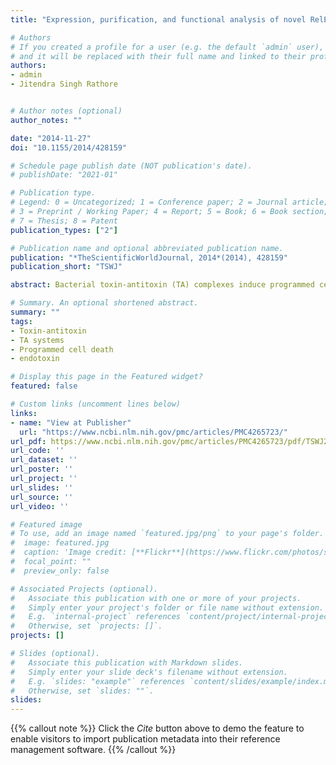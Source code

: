 ```yaml
---
title: "Expression, purification, and functional analysis of novel RelE operon from *X. nematophila*"

# Authors
# If you created a profile for a user (e.g. the default `admin` user), write the username (folder name) here 
# and it will be replaced with their full name and linked to their profile.
authors:
- admin
- Jitendra Singh Rathore


# Author notes (optional)
author_notes: ""

date: "2014-11-27"
doi: "10.1155/2014/428159"

# Schedule page publish date (NOT publication's date).
# publishDate: "2021-01"

# Publication type.
# Legend: 0 = Uncategorized; 1 = Conference paper; 2 = Journal article;
# 3 = Preprint / Working Paper; 4 = Report; 5 = Book; 6 = Book section;
# 7 = Thesis; 8 = Patent
publication_types: ["2"]

# Publication name and optional abbreviated publication name.
publication: "*TheScientificWorldJournal, 2014*(2014), 428159"
publication_short: "TSWJ"

abstract: Bacterial toxin-antitoxin (TA) complexes induce programmed cell death and also function to relieve cell from stress by various response mechanisms. *Escherichia coli* RelB-RelE TA complex consists of a RelE toxin functionally counteracted by RelB antitoxin. In the present study, a novel homolog of RelE toxin designated as Xn-relE toxin from *Xenorhabdus nematophila* possessing its own antitoxin designated as Xn-relEAT has been identified. Expression and purification of recombinant proteins under native conditions with GST and Ni-NTA chromatography prove the existence of novel TA module. The expression of recombinant Xn-relE under tightly regulated ara promoter in *E. coli* Top 10 cells confirms its toxic nature in endogenous toxicity assay. The neutralization activity in endogenous toxicity assay by Xn-relEAT antitoxin confirms its antidote nature when studying the whole TA operon under ara regulated promoter. This study promotes newly discovered TA module to be regarded as important as other proteins of type II toxin-antitoxin system.

# Summary. An optional shortened abstract.
summary: ""
tags:
- Toxin-antitoxin
- TA systems
- Programmed cell death
- endotoxin

# Display this page in the Featured widget?
featured: false

# Custom links (uncomment lines below)
links:
- name: "View at Publisher"
  url: "https://www.ncbi.nlm.nih.gov/pmc/articles/PMC4265723/"
url_pdf: https://www.ncbi.nlm.nih.gov/pmc/articles/PMC4265723/pdf/TSWJ2014-428159.pdf
url_code: ''
url_dataset: ''
url_poster: ''
url_project: ''
url_slides: ''
url_source: ''
url_video: ''

# Featured image
# To use, add an image named `featured.jpg/png` to your page's folder. 
#  image: featured.jpg
#  caption: 'Image credit: [**Flickr**](https://www.flickr.com/photos/sierraclub/5614958114)' 
#  focal_point: ""
#  preview_only: false

# Associated Projects (optional).
#   Associate this publication with one or more of your projects.
#   Simply enter your project's folder or file name without extension.
#   E.g. `internal-project` references `content/project/internal-project/index.md`.
#   Otherwise, set `projects: []`.
projects: []

# Slides (optional).
#   Associate this publication with Markdown slides.
#   Simply enter your slide deck's filename without extension.
#   E.g. `slides: "example"` references `content/slides/example/index.md`.
#   Otherwise, set `slides: ""`.
slides:
---
```


{{% callout note %}}
Click the *Cite* button above to demo the feature to enable visitors to import publication metadata into their reference management software.
{{% /callout %}}

